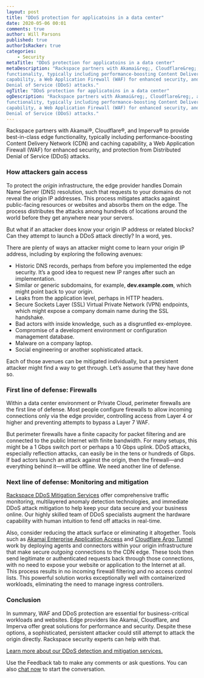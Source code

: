 ```yaml
---
layout: post
title: "DDoS protection for applicatoins in a data center"
date: 2020-05-06 00:01
comments: true
author: Will Parsons
published: true
authorIsRacker: true
categories:
    - Security
metaTitle: "DDoS protection for applicatoins in a data center"
metaDescription: "Rackspace partners with Akamai&reg;, Cloudflare&reg;, and Imperva&reg; to provide best-in-class edge
functionality, typically including performance-boosting Content Delivery Network (CDN) and caching
capability, a Web Application Firewall (WAF) for enhanced security, and protection from Distributed
Denial of Service (DDoS) attacks."
ogTitle: "DDoS protection for applicatoins in a data center"
ogDescription: "Rackspace partners with Akamai&reg;, Cloudflare&reg;, and Imperva&reg; to provide best-in-class edge
functionality, typically including performance-boosting Content Delivery Network (CDN) and caching
capability, a Web Application Firewall (WAF) for enhanced security, and protection from Distributed
Denial of Service (DDoS) attacks."
---
```


Rackspace partners with Akamai&reg;, Cloudflare&reg;, and Imperva&reg; to provide best-in-class edge
functionality, typically including performance-boosting Content Delivery Network (CDN) and caching
capability, a Web Application Firewall (WAF) for enhanced security, and protection from Distributed
Denial of Service (DDoS) attacks.

<!-- more -->

### How attackers gain access

To protect the *origin* infrastructure, the edge provider handles Domain Name Server (DNS) resolution,
such that requests to your domains do not reveal the origin IP addresses. This process mitigates attacks
against public-facing resources or websites and absorbs them on the edge. The process distributes the attacks
among hundreds of locations around the world before they get anywhere near your servers.

But what if an attacker does know your origin IP address or related blocks?  Can they attempt to launch
a DDoS attack directly? In a word, yes.

There are plenty of ways an attacker might come to learn your origin IP address, including by exploring
the following avenues:

- Historic DNS records, perhaps from before you implemented the edge security.  It’s a good idea to
  request new IP ranges after such an implementation.
- Similar or generic subdomains, for example, **dev.example.com**, which might point back to your origin.
- Leaks from the application level, perhaps in HTTP headers.
- Secure Sockets Layer (SSL) Virtual Private Network (VPN) endpoints, which might expose a company domain
  name during the SSL handshake.
- Bad actors with inside knowledge, such as a disgruntled ex-employee.
- Compromise of a development environment or configuration management database.
- Malware on a company laptop.
- Social engineering or another sophisticated attack.

Each of those avenues can be mitigated individually, but a persistent attacker might find a way to get
through. Let’s assume that they have done so.

### First line of defense: Firewalls

Within a data center environment or Private Cloud, perimeter firewalls are the first line of defense. Most people
configure firewalls to allow incoming connections only via the edge provider, controlling access from Layer 4 or
higher and preventing attempts to bypass a Layer 7 WAF.

But perimeter firewalls have a finite capacity for packet filtering and are connected to the public Internet with
finite bandwidth. For many setups, this might be a 1 Gbps switch port or perhaps a 10 Gbps uplink. DDoS attacks,
especially reflection attacks, can easily be in the tens or hundreds of Gbps.  If bad actors launch an attack
against the origin, then the firewall&mdash;and everything behind it&mdash;will be offline.  We need another line
of defense.

### Next line of defense: Monitoring and mitigation

[Rackspace DDoS Mitigation Services](https://www.rackspace.com/en-gb/security/tools/ddos-mitigation) offer
comprehensive traffic monitoring, multilayered anomaly detection technologies, and immediate DDoS attack
mitigation to help keep your data secure and your business online. Our highly skilled team of DDoS specialists
augment the hardware capability with human intuition to fend off attacks in real-time.

Also, consider reducing the attack surface or eliminating it altogether.  Tools such as
[Akamai Enterprise Application Access](https://www.akamai.com/uk/en/products/security/enterprise-application-access.jsp)
and [Cloudflare Argo Tunnel](https://www.cloudflare.com/en-gb/products/argo-tunnel/ ) work by deploying agents and
connectors within your origin infrastructure that make secure *outgoing* connections to the CDN edge.  These tools then
send legitimate or authenticated requests back through those connections, with no need to expose your website or
application to the Internet at all.  This process results in no incoming firewall filtering and no access control lists.
This powerful solution works exceptionally well with containerized workloads, eliminating the need to manage ingress
controllers.

### Conclusion

In summary, WAF and DDoS protection are essential for business-critical workloads and websites. Edge providers like Akamai, Cloudflare, and Imperva offer great solutions for performance and security. Despite these options, a sophisticated, persistent attacker could still attempt to attack the origin directly.  Rackspace security experts can help with that. 

<a class="cta red" id="cta" href="https://www.rackspace.com/en-gb/security/tools/ddos-mitigation">Learn more about our DDoS detection and mitigation services.</a>

Use the Feedback tab to make any comments or ask questions. You can also
[chat now](https://www.rackspace.com/#chat) to start the conversation.

